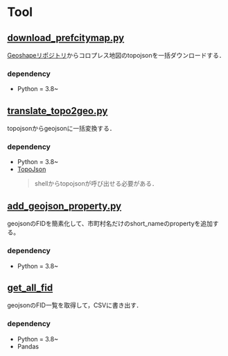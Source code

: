 # Tool

## [download_prefcitymap.py](download_prefcitymap.py)

[Geoshapeリポジトリ](https://geoshape.ex.nii.ac.jp/)からコロプレス地図のtopojsonを一括ダウンロードする．

### dependency

- Python = 3.8~

## [translate_topo2geo.py](translate_topo2geo.py)

topojsonからgeojsonに一括変換する．

### dependency

- Python = 3.8~
- [TopoJson](https://github.com/topojson/topojson)
    > shellからtopojsonが呼び出せる必要がある．

## [add_geojson_property.py](add_geojson_property.py)

geojsonのFIDを簡素化して、市町村名だけのshort_nameのpropertyを追加する。

### dependency

- Python = 3.8~

## [get_all_fid](get_all_fid.py)

geojsonのFID一覧を取得して，CSVに書き出す．

### dependency

- Python = 3.8~
- Pandas
